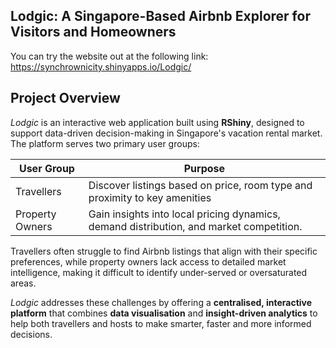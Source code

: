 ## **Lodgic: A Singapore-Based Airbnb Explorer for Visitors and Homeowners**

You can try the website out at the following link: https://synchrownicity.shinyapps.io/Lodgic/

## **Project Overview**

*Lodgic* is an interactive web application built using **RShiny**, designed to support data-driven decision-making in Singapore's vacation rental market. The platform serves two primary user groups:

| User Group | Purpose |
|------------|---------|
| Travellers | Discover listings based on price, room type and proximity to key amenities | 
| Property Owners | Gain insights into local pricing dynamics, demand distribution, and market competition. |

Travellers often struggle to find Airbnb listings that align with their specific preferences, while property owners lack access to detailed market intelligence, making it difficult to identify under-served or oversaturated areas.

*Lodgic* addresses these challenges by offering a **centralised, interactive platform** that combines **data visualisation** and **insight-driven analytics** to help both travellers and hosts to make smarter, faster and more informed decisions.
